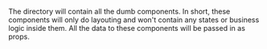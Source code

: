 The directory will contain all the dumb components.
In short, these components will only do layouting and won't contain any states or business logic inside them.
All the data to these components will be passed in as props.
